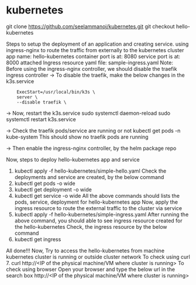# kubernetes
git clone https://github.com/seelammanoj/kubernetes.git
git checkout hello-kubernetes

Steps to setup the deployment of an application and creating service.
using ingress-nginx to route the traffic from externally to the kubernetes cluster
app name: hello-kubernetes
container port is at: 8080
service port is at: 8000
attached Ingress resource yaml file: sample-ingress.yaml
Note: Before using the ingress-nginx controller, we should disable the traefik ingress controller
-> To disable the traefik, make the below changes in the k3s.service

        ExecStart=/usr/local/bin/k3s \
        server \
        --disable traefik \

-> Now, restart the k3s.service
        sudo systemctl daemon-reload
        sudo systemctl restart k3s.service

-> Check the traefik pods/service are running or not
        kubectl get pods -n kube-system
This should show no traefik pods are running

-> Then enable the ingress-nginx controller, by the helm package repo

Now, steps to deploy hello-kubernetes app and service
1. kubectl apply -f hello-kubernetes/simple-hello.yaml
Check the deployments and service are created, by the below command
2. kubectl get pods -o wide
3. kubectl get deployment -o wide
4. kubectl get service -o wide
All the above commands should lists the pods, service, deployment for hello-kubernetes app
Now, apply the ingress resource to route the external traffic to the cluster via service
5. kubectl apply -f hello-kubernetes/simple-ingress.yaml
After running the above command, you should able to see ingress resource created for the hello-kubernetes
Check, the ingress resource by the below command
6. kubectl get ingress

All done!!!
Now, Try to access the hello-kubernetes from machine kubernetes cluster is running or outside cluster network
To check using curl
7. curl http://<IP of the physical machine/VM where cluster is running>
To check using browser
Open your browser and type the below url in the search box
http://<IP of the physical machine/VM where cluster is running>
